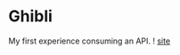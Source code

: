 # Ghibli
My first experience consuming an API.
! [site](https://cdn.discordapp.com/attachments/950564440925958238/969250980640198696/Screenshot_from_2022-04-28_11-56-02.png)
